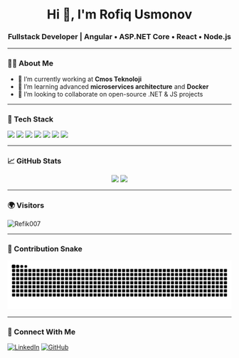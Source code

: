 <h1 align="center">Hi 👋, I'm Rofiq Usmonov</h1>
<h3 align="center">Fullstack Developer | Angular • ASP.NET Core • React • Node.js</h3>

---

### 🧑‍💻 About Me
- 🔭 I’m currently working at **Cmos Teknoloji**
- 🌱 I’m learning advanced **microservices architecture** and **Docker**
- 👯 I’m looking to collaborate on open-source .NET & JS projects

---

### 💼 Tech Stack

<p align="left">
  <img src="https://img.shields.io/badge/-Angular-DD0031?style=flat&logo=angular&logoColor=white" />
  <img src="https://img.shields.io/badge/-ASP.NET Core-512BD4?style=flat&logo=.net&logoColor=white" />
  <img src="https://img.shields.io/badge/-React-61DAFB?style=flat&logo=react&logoColor=black" />
  <img src="https://img.shields.io/badge/-Node.js-339933?style=flat&logo=node.js&logoColor=white" />
  <img src="https://img.shields.io/badge/-JavaScript-F7DF1E?style=flat&logo=javascript&logoColor=black" />
  <img src="https://img.shields.io/badge/-TypeScript-3178C6?style=flat&logo=typescript&logoColor=white" />
  <img src="https://img.shields.io/badge/-HTML-E34F26?style=flat&logo=html5&logoColor=white" /> <!-- HTML badge added here -->
</p>

---

### 📈 GitHub Stats

<p align="center">
  <img src="https://github-readme-stats.vercel.app/api?username=Refik007&show_icons=true&theme=tokyonight" />
  <img src="https://github-readme-streak-stats.herokuapp.com/?user=Refik007&theme=tokyonight" />
</p>

---

### 🌍 Visitors

<p align="left">
  <img src="https://komarev.com/ghpvc/?username=Refik007&label=Profile+Views&color=0e75b6&style=flat" alt="Refik007" />
</p>

---

### 🐍 Contribution Snake

![snake gif](https://raw.githubusercontent.com/Refik007/Refik007/output/github-contribution-grid-snake.svg)

---

### 🔗 Connect With Me

[![LinkedIn](https://img.shields.io/badge/-LinkedIn-0077B5?style=flat&logo=linkedin&logoColor=white)](https://linkedin.com/in/YOUR-LINK)
[![GitHub](https://img.shields.io/badge/-GitHub-181717?style=flat&logo=github&logoColor=white)](https://github.com/Refik007)
